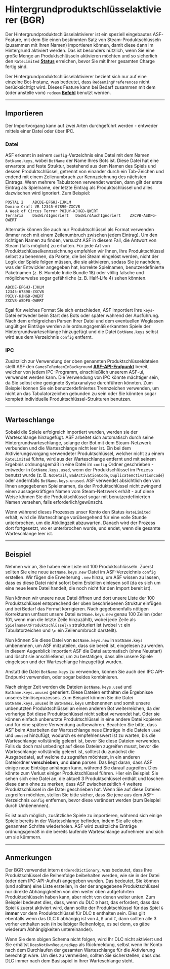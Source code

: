 # Hintergrundproduktschlüsselaktivierer (BGR)

Der Hintergrundproduktschlüsselaktivierer ist ein speziell eingebautes ASF-Feature, mit dem Sie einen bestimmten Satz von Steam-Produktschlüsseln (zusammen mit Ihren Namen) importieren können, damit diese dann im Hintergrund aktiviert werden. Das ist besonders nützlich, wenn Sie eine große Menge an Produktschlüsseln aktivieren möchten und so sicherlich den `RateLimited` **[Status](https://github.com/JustArchiNET/ArchiSteamFarm/wiki/FAQ-de-DE#was-bedeutet-status-beim-einlösen-eines-produktschlüssels?)** erreichen, bevor Sie mit Ihrer gesamten Charge fertig sind.

Der Hintergrundproduktschlüsselaktivierer bezieht sich nur auf eine einzelne Bot-Instanz, was bedeutet, dass `RedeemingPreferences` nicht berücksichtigt wird. Dieses Feature kann bei Bedarf zusammen mit dem (oder anstelle vom) `redeem` **[Befehl](https://github.com/JustArchi/ArchiSteamFarm/wiki/Commands-de-DE)** benutzt werden.

---

## Importieren

Der Importvorgang kann auf zwei Arten durchgeführt werden - entweder mittels einer Datei oder über IPC.

### Datei

ASF erkennt in seinem `config`-Verzeichnis eine Datei mit dem Namen `BotName.keys`, wobei `BotName` der Name Ihres Bots ist. Diese Datei hat eine erwartete und feste Struktur, bestehend aus dem Namen des Spiels und dessen Produktschlüssel, getrennt von einander durch ein Tab-Zeichen und endend mit einem Zeilenumbruch zur Kennzeichnung des nächsten Eintrags. Wenn mehrere Tabulatoren verwendet werden, dann gilt der erste Eintrag als Spielname, der letzte Eintrag als Produktschlüssel und alles dazwischen wird ignoriert. Zum Beispiel:

```text
POSTAL 2    ABCDE-EFGHJ-IJKLM
Domino Craft VR 12345-67890-ZXCVB
A Week of Circus Terror POIUY-KJHGD-QWERT
Terraria    DasWirdIgnoriert   DasWirdAuchIgnoriert    ZXCVB-ASDFG-QWERT
```

Alternativ können Sie auch nur Produktschlüssel als Format verwenden (immer noch mit einem Zeilenumbruch zwischen jedem Eintrag). Um den richtigen Namen zu finden, versucht ASF in diesem Fall, die Antwort von Steam (falls möglich) zu erhalten. Für jede Art von Produktschlüsselkennzeichnung empfehlen wir Ihnen, Ihre Produktschlüssel selbst zu benennen, da Pakete, die bei Steam eingelöst werden, nicht der Logik der Spiele folgen müssen, die sie aktivieren, sodass Sie je nachdem, was der Entwickler angegeben hat, korrekte Spielnamen, benutzerdefinierte Paketnamen (z. B. Humble Indie Bundle 18) oder völlig falsche und möglicherweise sogar gefährliche (z. B. Half-Life 4) sehen könnten.

```text
ABCDE-EFGHJ-IJKLM
12345-67890-ZXCVB
POIUY-KJHGD-QWERT
ZXCVB-ASDFG-QWERT
```

Egal für welches Format Sie sich entschieden, ASF importiert Ihre `keys`-Datei entweder beim Start des Bots oder später während der Ausführung. Nach dem erfolgreichen Parsen Ihrer Datei und dem eventuellen Weglassen ungültiger Einträge werden alle ordnungsgemäß erkannten Spiele der Hintergrundwarteschlange hinzugefügt und die Datei `BotName.keys` selbst wird aus dem Verzeichnis `config` entfernt.

### IPC

Zusätzlich zur Verwendung der oben genannten Produktschlüsseldateien stellt ASF den `GamesToRedeemInBackground` **[ASF-API-Endpunkt](https://github.com/JustArchiNET/ArchiSteamFarm/wiki/IPC-de-DE#asf-api)** bereit, welcher von jedem IPC-Programm, einschließlich unserem ASF-ui, verwendet werden kann. Die Verwendung von IPC könnte mächtiger sein, da Sie selbst eine geeignete Syntaxanalyse durchführen könnten. Zum Beispiel können Sie ein benutzerdefiniertes Trennzeichen verwenden, um nicht an das Tabulatorzeichen gebunden zu sein oder Sie könnten sogar komplett individuelle Produktschlüssel-Strukturen benutzen.

---

## Warteschlange

Sobald die Spiele erfolgreich importiert wurden, werden sie der Warteschlange hinzugefügt. ASF arbeitet sich automatisch durch seine Hintergrundwarteschlange, solange der Bot mit dem Steam-Netzwerk verbunden und die Warteschlange nicht leer ist. Ein bei dem Aktivierungsvorgang verwendeter Produktschlüssel, welcher nicht zu einem `RateLimited` führte, wird aus der Warteschlange entfernt und mit seinem Ergebnis ordnungsgemäß in eine Datei im `config` Ordner geschrieben - entweder in `BotName.keys.used`, wenn der Produktschlüssel im Prozess benutzt wurde (z. B. `NoDetail`, `BadActivationCode`, `DuplicateActivationCode`) oder andernfalls `BotName.keys.unused`. ASF verwendet absichtlich den von Ihnen angegebenen Spielenamen, da der Produktschlüssel nicht zwingend einen aussagekräftigen Namen vom Steam-Netzwerk erhält - auf diese Weise können Sie die Produktschlüssel sogar mit benutzerdefinierten Namen versehen, falls erforderlich/gewünscht.

Wenn während dieses Prozesses unser Konto den Status `RateLimited` erhält, wird die Warteschlange vorübergehend für eine volle Stunde unterbrochen, um die Abklingzeit abzuwarten. Danach wird der Prozess dort fortgesetzt, wo er unterbrochen wurde, und endet, wenn die gesamte Warteschlange leer ist.

---

## Beispiel

Nehmen wir an, Sie haben eine Liste mit 100 Produktschlüsseln. Zuerst sollten Sie eine neue `BotName.keys.new`-Datei im ASF-Verzeichnis `config` erstellen. Wir fügen die Erweiterung `.new` hinzu, um ASF wissen zu lassen, dass es diese Datei nicht sofort beim Erstellen einlesen soll (da es sich um eine neue leere Datei handelt, die noch nicht für den Import bereit ist).

Nun können wir unsere neue Datei öffnen und dort unsere Liste der 100 Produktschlüssel entsprechend der oben beschriebenen Struktur einfügen und bei Bedarf das Format korrigieren. Nach gegebenenfalls nötigen Korrekturen umfasst unsere Datei `BotName.keys.new` genau 100 Zeilen (oder 101, wenn man die letzte Zeile hinzuzählt), wobei jede Zeile als `Spielname\tProduktschlüssel\n` strukturiert ist (wobei `\t` ein Tabulatorzeichen und `\n` ein Zeilenumbruch darstellt).

Nun können Sie diese Datei von `BotName.keys.new` in `BotName.keys` umbenennen, um ASF mitzuteilen, dass sie bereit ist, eingelesen zu werden. In diesem Augenblick importiert ASF die Datei automatisch (ohne Neustart) und löscht sie anschließend, um zu bestätigen, dass alle unsere Spiele eingelesen und der Warteschlange hinzugefügt wurden.

Anstatt die Datei `BotName.keys` zu verwenden, können Sie auch den IPC API-Endpunkt verwenden, oder sogar beides kombinieren.

Nach einiger Zeit werden die Dateien `BotName.keys.used` und `BotName.keys.unused` generiert. Diese Dateien enthalten die Ergebnisse unseres Einlöseprozesses. Zum Beispiel können Sie die Datei `BotName.keys.unused` in `BotName2.keys` umbenennen und somit unsere unbenutzten Produktschlüssel an einen anderen Bot weiterreichen, da der vorherige Bot diese Produktschlüssel nicht selbst verwendet hat. Oder sie können einfach unbenutzte Produktschlüssel in eine andere Datei kopieren und für eine spätere Verwendung aufbewahren. Beachten Sie bitte, dass ASF beim Abarbeiten der Warteschlange neue Einträge in die Dateien `used` und `unused` hinzufügt, wodurch es empfehlenswert ist zu warten, bis die Warteschlange vollständig geleert ist, bevor Sie diese Dateien verwenden. Falls du doch mal unbedingt auf diese Dateien zugreifen musst, bevor die Warteschlange vollständig geleert ist, solltest du zunächst die Ausgabedatei, auf welche du zugreifen möchtest, in ein anderen Dateiordner **verschieben**, und **dann** parsen. Das liegt daran, dass ASF einige neue Einträge anhängen kann, während Sie darauf zugreifen. Dies könnte zum Verlust einiger Produktschlüssel führen. Hier ein Beispiel: Sie sehen sich eine Datei an, die aktuell 3 Produktschlüssel enthält und löschen diese dann ohne zu merken, dass ASF zwischenzeitlich 4 weitere Produktschlüssel in die Datei geschrieben hat. Wenn Sie auf diese Dateien zugreifen möchten, stellen Sie bitte sicher, dass Sie jene aus dem ASF-Verzeichnis `config` entfernen, bevor diese verändert werden (zum Beispiel durch Umbenennen).

Es ist auch möglich, zusätzliche Spiele zu importieren, während sich einige Spiele bereits in der Warteschlange befinden, indem Sie alle oben genannten Schritte wiederholen. ASF wird zusätzliche Einträge ordnungsgemäß in die bereits laufende Warteschlange aufnehmen und sich um sie kümmern.

---

## Anmerkungen

Der BGR verwendet intern `OrderedDictionary`, was bedeutet, dass Ihre Produktschlüssel die Reihenfolge beibehalten werden, wie sie in der Datei (oder dem IPC-API-Aufruf) angegeben wurden. Das bedeutet, Sie können (und sollten) eine Liste erstellen, in der der angegebene Produktschlüssel nur direkte Abhängigkeiten von den weiter oben aufgeführten Produktschlüsseln haben kann, aber nicht von denen weiter unten. Zum Beispiel bedeutet dies, dass, wenn du DLC `D` hast, das erfordert, dass das Spiel `G` zuerst aktiviert wird, dann sollte der Produktschlüssel für das Spiel `G` **immer** vor dem Produktschlüssel für DLC `D` enthalten sein. Dies gilt ebenfalls wenn das DLC `D` abhängig ist von `A`, `B` und `C`, dann sollten alle 3 vorher enthalten sein (in beliebiger Reihenfolge, es sei denn, es gäbe wiederum Abhängigkeiten untereinander).

Wenn Sie dem obigen Schema nicht folgen, wird Ihr DLC nicht aktiviert und Sie erhältst `DoesNotOwnRequiredApp` als Rückmeldung, selbst wenn Ihr Konto nach dem Durchlaufen der gesamten Warteschlange für die Aktivierung berechtigt wäre. Um dies zu vermeiden, sollten Sie sicherstellen, dass das DLC immer nach dem Basisspiel in Ihrer Warteschlange steht.